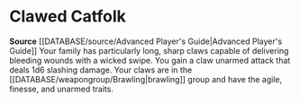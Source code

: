 ﻿---
id: '58'
name: Clawed Catfolk
rarity: Common
rus_type_level: null
source: '[[DATABASE/source/Advanced Player''s Guide|Advanced Player''s Guide]]'
trait: null
type: Heritage

---
# Clawed Catfolk

**Source** [[DATABASE/source/Advanced Player's Guide|Advanced Player's Guide]] 
Your family has particularly long, sharp claws capable of delivering bleeding wounds with a wicked swipe. You gain a claw unarmed attack that deals 1d6 slashing damage. Your claws are in the [[DATABASE/weapongroup/Brawling|brawling]] group and have the agile, finesse, and unarmed traits.